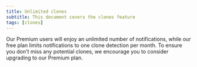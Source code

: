 ```yaml
---
title: Unlimited clones
subtitle: This document covers the clones feature
tags: [clones]
---
```


Our Premium users will enjoy an unlimited number of notifications, while our free plan limits notifications to one clone detection per month. To ensure you don't miss any potential clones, we encourage you to consider upgrading to our Premium plan.